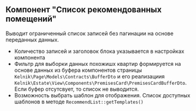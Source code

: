 ## Компонент "Список рекомендованных помещений"

Выводит ограниченный список записей без пагинации на основе переданных данных.

* Количество записей и заголовок блока указывается в настройках компонента
* Фильтр для выборки данных похожишх квартир формируется на основе данных из буфера компонентов страницы `Kelnik\Page\Models\Contracts\BufferDto` 
и его реализациия `Kelnik\Estate\View\Components\PremisesCard\PremisesCardBufferDto`. Если буфер отсутсвует, то список не выводится.
* Возможность выбрать шаблон для отображения. Список доступных шаблонов в методе `RecommendList::getTemplates()`
